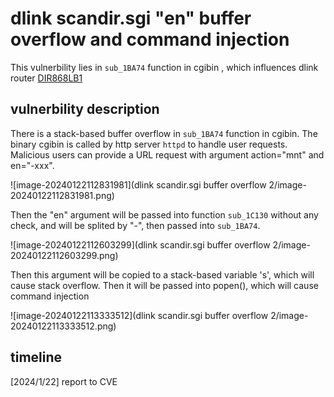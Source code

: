 # dlink scandir.sgi "en" buffer overflow and command injection

This vulnerbility lies in `sub_1BA74` function in cgibin , which influences dlink router [DIR868LB1](https://files.dlink.com.au/products/DIR-868L/)

## vulnerbility description

There is a stack-based buffer overflow in `sub_1BA74` function in cgibin. The binary cgibin is called by http server `httpd` to handle user requests. Malicious users can provide a URL request with argument action="mnt" and en="-xxx". 

![image-20240122112831981](dlink scandir.sgi buffer overflow 2/image-20240122112831981.png)

Then the "en" argument will be passed into function `sub_1C130` without any check, and will be splited by "-", then passed into `sub_1BA74`. 

![image-20240122112603299](dlink scandir.sgi buffer overflow 2/image-20240122112603299.png)

Then this argument will be copied to a stack-based variable 's', which will cause stack overflow. Then it will be passed into popen(), which will cause command injection

![image-20240122113333512](dlink scandir.sgi buffer overflow 2/image-20240122113333512.png)

## timeline

[2024/1/22] report to CVE